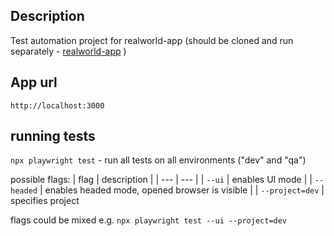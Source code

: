 ## Description

Test automation project for realworld-app
(should be cloned and run separately -
[realworld-app](https://github.com/MarcinZyrkowski/realworld-app) )

## App url

`http://localhost:3000`

## running tests

`npx playwright test` - run all tests on all environments ("dev" and "qa")

possible flags:
| flag | description |
| --- | --- |
| `--ui` | enables UI mode |
| `--headed` | enables headed mode, opened browser is visible |
| `--project=dev` | specifies project

flags could be mixed e.g.
`npx playwright test --ui --project=dev`

